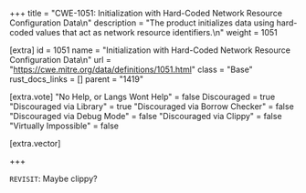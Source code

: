 +++
title = "CWE-1051: Initialization with Hard-Coded Network Resource Configuration Data\n"
description = "The product initializes data using hard-coded values that act as network resource identifiers.\n"
weight = 1051

[extra]
id = 1051
name = "Initialization with Hard-Coded Network Resource Configuration Data\n"
url = "https://cwe.mitre.org/data/definitions/1051.html"
class = "Base"
rust_docs_links = []
parent = "1419"

[extra.vote]
"No Help, or Langs Wont Help" = false
Discouraged = true
"Discouraged via Library" = true
"Discouraged via Borrow Checker" = false
"Discouraged via Debug Mode" = false
"Discouraged via Clippy" = false
"Virtually Impossible" = false

[extra.vector]

+++

`REVISIT`: Maybe clippy?